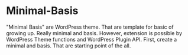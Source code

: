 # Minimal-Basis

"Minimal Basis" are WordPress theme. That are template for basic of growing up. Really minimal and basis. However, extension is possible by WordPress Theme functions and WordPress Plugin API. First, create a minimal and basis. That are starting point of the all.
